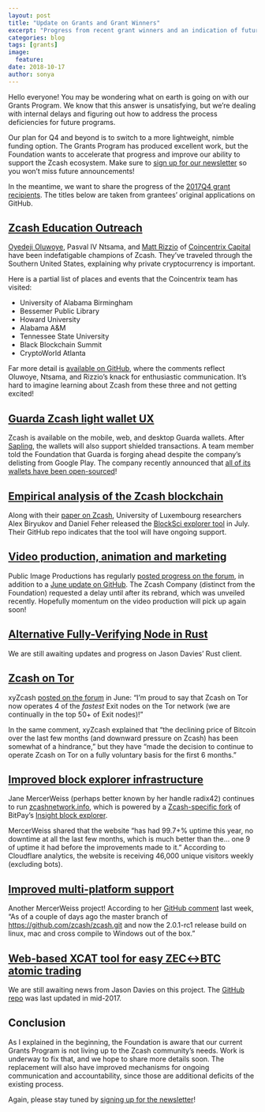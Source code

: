 ```yaml
---
layout: post
title: "Update on Grants and Grant Winners"
excerpt: "Progress from recent grant winners and an indication of future plans."
categories: blog
tags: [grants]
image:
  feature:
date: 2018-10-17
author: sonya
---
```


Hello everyone! You may be wondering what on earth is going on with our Grants Program. We know that this answer is unsatisfying, but we’re dealing with internal delays and figuring out how to address the process deficiencies for future programs.

Our plan for Q4 and beyond is to switch to a more lightweight, nimble funding option. The Grants Program has produced excellent work, but the Foundation wants to accelerate that progress and improve our ability to support the Zcash ecosystem. Make sure to [sign up for our newsletter](https://buttondown.email/zcashfoundation) so you won’t miss future announcements!

In the meantime, we want to share the progress of the [2017Q4 grant recipients](https://z.cash.foundation/blog/grant-awards/). The titles below are taken from grantees’ original applications on GitHub.

## [Zcash Education Outreach](https://github.com/ZcashFoundation/GrantProposals-2017Q4/issues/10)

[Oyedeji Oluwoye](https://twitter.com/Fourtuitous1906), Pasval IV Ntsama, and [Matt Rizzio](https://twitter.com/SwaggMasterInc) of [Coincentrix Capital](http://coincentrix.io/) have been indefatigable champions of Zcash. They’ve traveled through the Southern United States, explaining why private cryptocurrency is important.

Here is a partial list of places and events that the Coincentrix team has visited:

* University of Alabama Birmingham
* Bessemer Public Library
* Howard University
* Alabama A&M
* Tennessee State University
* Black Blockchain Summit
* CryptoWorld Atlanta

Far more detail is [available on GitHub](https://github.com/ZcashFoundation/GrantProposals-2017Q4/issues/10), where the comments reflect Oluwoye, Ntsama, and Rizzio’s knack for enthusiastic communication. It’s hard to imagine learning about Zcash from these three and not getting excited!

## [Guarda Zcash light wallet UX](https://github.com/ZcashFoundation/GrantProposals-2017Q4/issues/16)

Zcash is available on the mobile, web, and desktop Guarda wallets. After [Sapling](https://z.cash/upgrade/sapling), the wallets will also support shielded transactions. A team member told the Foundation that Guarda is forging ahead despite the company’s delisting from Google Play. The company recently announced that [all of its wallets have been open-sourced](https://github.com/guardaco/guarda-android-wallets)!

## [Empirical analysis of the Zcash blockchain](https://github.com/ZcashFoundation/GrantProposals-2017Q4/issues/24)

Along with their [paper on Zcash](https://z.cash.foundation/blog/asic-equihash-study/), University of Luxembourg researchers Alex Biryukov and Daniel Feher released the [BlockSci explorer tool](https://github.com/cryptolu/BlockSci) in July. Their GitHub repo indicates that the tool will have ongoing support.

## [Video production, animation and marketing](https://github.com/ZcashFoundation/GrantProposals-2017Q4/issues/23)

Public Image Productions has regularly [posted progress on the forum](https://forum.zcashcommunity.com/t/zcash-introduction-video-zcash-foundation-awarded-grant/24502/48?u=sonya), in addition to a [June update on GitHub](https://github.com/ZcashFoundation/GrantProposals-2017Q4/issues/23#issuecomment-399771277). The Zcash Company (distinct from the Foundation) requested a delay until after its rebrand, which was unveiled recently. Hopefully momentum on the video production will pick up again soon!

## [Alternative Fully-Verifying Node in Rust](https://github.com/ZcashFoundation/GrantProposals-2017Q4/issues/32)

We are still awaiting updates and progress on Jason Davies’ Rust client.

## [Zcash on Tor](https://github.com/ZcashFoundation/GrantProposals-2017Q4/issues/11)

xyZcash [posted on the forum](https://forum.zcashcommunity.com/t/zcash-addnode-tor-hidden-service-onion/13007/51) in June: “I’m proud to say that Zcash on Tor now operates 4 of the _fastest_ Exit nodes on the Tor network (we are continually in the top 50+ of Exit nodes)!”

In the same comment, xyZcash explained that “the declining price of Bitcoin over the last few months (and downward pressure on Zcash) has been somewhat of a hindrance,” but they have “made the decision to continue to operate Zcash on Tor on a fully voluntary basis for the first 6 months.”

## [Improved block explorer infrastructure](https://github.com/ZcashFoundation/GrantProposals-2017Q4/issues/19)

Jane MercerWeiss (perhaps better known by her handle radix42) continues to run [zcashnetwork.info](https://zcashnetwork.info/), which is powered by a [Zcash-specific fork](https://github.com/str4d/insight-ui-zcash/issues) of BitPay’s [Insight block explorer](https://insight.is/).

MercerWeiss shared that the website “has had 99.7+% uptime this year, no downtime at all the last few months, which is much better than the… one 9 of uptime it had before the improvements made to it.” According to Cloudflare analytics, the website is receiving 46,000 unique visitors weekly (excluding bots).

## [Improved multi-platform support](https://github.com/ZcashFoundation/GrantProposals-2017Q4/issues/21)

Another MercerWeiss project! According to her [GitHub comment](https://github.com/ZcashFoundation/GrantProposals-2017Q4/issues/21#issuecomment-428349212) last week, “As of a couple of days ago the master branch of https://github.com/zcash/zcash.git and now the 2.0.1-rc1 release build on linux, mac and cross compile to Windows out of the box.”

## [Web-based XCAT tool for easy ZEC↔︎BTC atomic trading](https://github.com/ZcashFoundation/GrantProposals-2017Q4/issues/29)

We are still awaiting news from Jason Davies on this project. The [GitHub repo](https://github.com/jasondavies/ZBXCAT) was last updated in mid-2017.

## Conclusion

As I explained in the beginning, the Foundation is aware that our current Grants Program is not living up to the Zcash community’s needs. Work is underway to fix that, and we hope to share more details soon. The replacement will also have improved mechanisms for ongoing communication and accountability, since those are additional deficits of the existing process.

Again, please stay tuned by [signing up for the newsletter](https://buttondown.email/zcashfoundation)!
